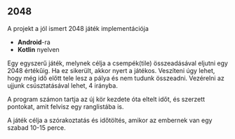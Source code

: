 ## **2048**

A projekt a jól ismert 2048 játék implementációja
- **Android**-ra
- **Kotlin** nyelven

Egy egyszerű játék, melynek célja a csempék(tile) összeadásával eljutni egy 2048 értékűig. Ha ez sikerült, akkor nyert a játékos. Veszíteni úgy lehet, hogy még idő előtt tele lesz a pálya és nem tudunk összeadni.
Vezérelni az ujjunk csúsztatásával lehet, 4 irányba.

A program számon tartja az új kör kezdete óta eltelt időt, és szerzett pontokat, amit felvisz egy ranglistába is.

A játék célja a szórakoztatás és időtöltés, amikor az embernek van egy szabad 10-15 perce.
